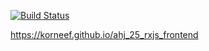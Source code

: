 [![Build Status](https://api.cirrus-ci.com/github/korneef/ahj_25_rxjs_frontend.svg)](https://cirrus-ci.com/github/korneef/ahj_25_rxjs_frontend)

https://korneef.github.io/ahj_25_rxjs_frontend

